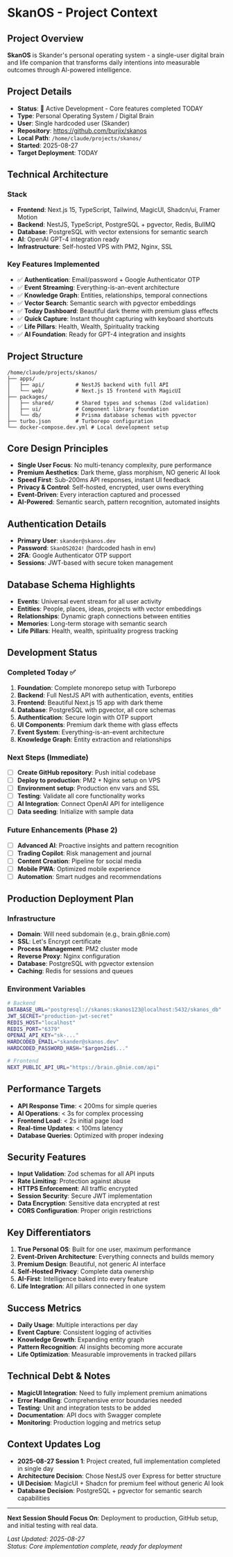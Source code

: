 # SkanOS - Project Context

## Project Overview
**SkanOS** is Skander's personal operating system - a single-user digital brain and life companion that transforms daily intentions into measurable outcomes through AI-powered intelligence.

## Project Details
- **Status**: 🚀 Active Development - Core features completed TODAY
- **Type**: Personal Operating System / Digital Brain
- **User**: Single hardcoded user (Skander)
- **Repository**: https://github.com/burjix/skanos
- **Local Path**: `/home/claude/projects/skanos/`
- **Started**: 2025-08-27
- **Target Deployment**: TODAY

## Technical Architecture

### Stack
- **Frontend**: Next.js 15, TypeScript, Tailwind, MagicUI, Shadcn/ui, Framer Motion
- **Backend**: NestJS, TypeScript, PostgreSQL + pgvector, Redis, BullMQ
- **Database**: PostgreSQL with vector extensions for semantic search
- **AI**: OpenAI GPT-4 integration ready
- **Infrastructure**: Self-hosted VPS with PM2, Nginx, SSL

### Key Features Implemented
- ✅ **Authentication**: Email/password + Google Authenticator OTP
- ✅ **Event Streaming**: Everything-is-an-event architecture
- ✅ **Knowledge Graph**: Entities, relationships, temporal connections
- ✅ **Vector Search**: Semantic search with pgvector embeddings
- ✅ **Today Dashboard**: Beautiful dark theme with premium glass effects
- ✅ **Quick Capture**: Instant thought capturing with keyboard shortcuts
- ✅ **Life Pillars**: Health, Wealth, Spirituality tracking
- ✅ **AI Foundation**: Ready for GPT-4 integration and insights

## Project Structure
```
/home/claude/projects/skanos/
├── apps/
│   ├── api/          # NestJS backend with full API
│   └── web/          # Next.js 15 frontend with MagicUI
├── packages/
│   ├── shared/       # Shared types and schemas (Zod validation)
│   ├── ui/           # Component library foundation
│   └── db/           # Prisma database schemas with pgvector
├── turbo.json        # Turborepo configuration
└── docker-compose.dev.yml # Local development setup
```

## Core Design Principles
- **Single User Focus**: No multi-tenancy complexity, pure performance
- **Premium Aesthetics**: Dark theme, glass morphism, NO generic AI look
- **Speed First**: Sub-200ms API responses, instant UI feedback
- **Privacy & Control**: Self-hosted, encrypted, user owns everything
- **Event-Driven**: Every interaction captured and processed
- **AI-Powered**: Semantic search, pattern recognition, automated insights

## Authentication Details
- **Primary User**: `skander@skanos.dev`
- **Password**: `SkanOS2024!` (hardcoded hash in env)
- **2FA**: Google Authenticator OTP support
- **Sessions**: JWT-based with secure token management

## Database Schema Highlights
- **Events**: Universal event stream for all user activity
- **Entities**: People, places, ideas, projects with vector embeddings
- **Relationships**: Dynamic graph connections between entities
- **Memories**: Long-term storage with semantic search
- **Life Pillars**: Health, wealth, spirituality progress tracking

## Development Status

### Completed Today ✅
1. **Foundation**: Complete monorepo setup with Turborepo
2. **Backend**: Full NestJS API with authentication, events, entities
3. **Frontend**: Beautiful Next.js 15 app with dark theme
4. **Database**: PostgreSQL with pgvector, all core schemas
5. **Authentication**: Secure login with OTP support
6. **UI Components**: Premium dark theme with glass effects
7. **Event System**: Everything-is-an-event architecture
8. **Knowledge Graph**: Entity extraction and relationships

### Next Steps (Immediate)
- [ ] **Create GitHub repository**: Push initial codebase
- [ ] **Deploy to production**: PM2 + Nginx setup on VPS
- [ ] **Environment setup**: Production env vars and SSL
- [ ] **Testing**: Validate all core functionality works
- [ ] **AI Integration**: Connect OpenAI API for intelligence
- [ ] **Data seeding**: Initialize with sample data

### Future Enhancements (Phase 2)
- [ ] **Advanced AI**: Proactive insights and pattern recognition
- [ ] **Trading Copilot**: Risk management and journal
- [ ] **Content Creation**: Pipeline for social media
- [ ] **Mobile PWA**: Optimized mobile experience
- [ ] **Automation**: Smart nudges and recommendations

## Production Deployment Plan

### Infrastructure
- **Domain**: Will need subdomain (e.g., brain.g8nie.com)
- **SSL**: Let's Encrypt certificate
- **Process Management**: PM2 cluster mode
- **Reverse Proxy**: Nginx configuration
- **Database**: PostgreSQL with pgvector extension
- **Caching**: Redis for sessions and queues

### Environment Variables
```bash
# Backend
DATABASE_URL="postgresql://skanos:skanos123@localhost:5432/skanos_db"
JWT_SECRET="production-jwt-secret"
REDIS_HOST="localhost"
REDIS_PORT="6379"
OPENAI_API_KEY="sk-..."
HARDCODED_EMAIL="skander@skanos.dev"
HARDCODED_PASSWORD_HASH="$argon2id$..."

# Frontend
NEXT_PUBLIC_API_URL="https://brain.g8nie.com/api"
```

## Performance Targets
- **API Response Time**: < 200ms for simple queries
- **AI Operations**: < 3s for complex processing
- **Frontend Load**: < 2s initial page load
- **Real-time Updates**: < 100ms latency
- **Database Queries**: Optimized with proper indexing

## Security Features
- **Input Validation**: Zod schemas for all API inputs
- **Rate Limiting**: Protection against abuse
- **HTTPS Enforcement**: All traffic encrypted
- **Session Security**: Secure JWT implementation
- **Data Encryption**: Sensitive data encrypted at rest
- **CORS Configuration**: Proper origin restrictions

## Key Differentiators
1. **True Personal OS**: Built for one user, maximum performance
2. **Event-Driven Architecture**: Everything connects and builds memory
3. **Premium Design**: Beautiful, not generic AI interface
4. **Self-Hosted Privacy**: Complete data ownership
5. **AI-First**: Intelligence baked into every feature
6. **Life Integration**: All pillars connected in one system

## Success Metrics
- **Daily Usage**: Multiple interactions per day
- **Event Capture**: Consistent logging of activities
- **Knowledge Growth**: Expanding entity graph
- **Pattern Recognition**: AI insights becoming more accurate
- **Life Optimization**: Measurable improvements in tracked pillars

## Technical Debt & Notes
- **MagicUI Integration**: Need to fully implement premium animations
- **Error Handling**: Comprehensive error boundaries needed
- **Testing**: Unit and integration tests to be added
- **Documentation**: API docs with Swagger complete
- **Monitoring**: Production logging and metrics setup

## Context Updates Log
- **2025-08-27 Session 1**: Project created, full implementation completed in single day
- **Architecture Decision**: Chose NestJS over Express for better structure
- **UI Decision**: MagicUI + Shadcn for premium feel without generic AI look
- **Database Decision**: PostgreSQL + pgvector for semantic search capabilities

---

**Next Session Should Focus On**: Deployment to production, GitHub setup, and initial testing with real data.

*Last Updated: 2025-08-27*  
*Status: Core implementation complete, ready for deployment*
